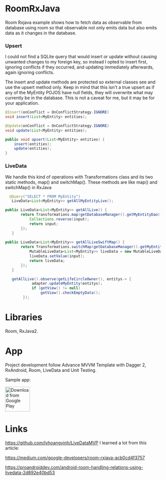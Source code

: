 # RoomRxJava
Room Rxjava example shows how to fetch data as observable from database using room so that observable not only emits data but also emits data as it changes in the database. 

### Upsert
I could not find a SQLite query that would insert or update without causing unwanted changes to my foreign key, so instead I opted to insert first, ignoring conflicts if they occurred, and updating immediately afterwards, again ignoring conflicts.

The insert and update methods are protected so external classes see and use the upsert method only. Keep in mind that this isn't a true upsert as if any of the MyEntity POJOS have null fields, they will overwrite what may currently be in the database. This is not a caveat for me, but it may be for your application.

```java
@Insert(onConflict = OnConflictStrategy.IGNORE)
void insert(List<MyEntity> entities);

@Update(onConflict = OnConflictStrategy.IGNORE)
void update(List<MyEntity> entities);
```
```java
public void upsert(List<MyEntity> entities) {
    insert(entities);
    update(entities);
}
```
### LiveData 
We handle this kind of operations with Transformations class and its two static methods, map() and switchMap(). These methods are like map() and switchMap() in RxJava

```java
  @Query("SELECT * FROM MyEntity")
   LiveData<List<MyEntity>> getAllMyEntityLive();
 ```  
 ```java
 public LiveData<List<MyEntity>> getAllLive() {
        return Transformations.map(getDatabaseManager().getMyEntityDao().getAllMyEntityLive(), input -> {
            Collections.reverse(input);
            return input;
        });
    }
    
 public LiveData<List<MyEntity>> getAllLiveSwiftMap() {
        return Transformations.switchMap(getDatabaseManager().getMyEntityDao().getAllMyEntityLive(), input -> {
            MutableLiveData<List<MyEntity>> liveData = new MutableLiveData<>();
            liveData.setValue(input);
            return liveData;
        });
    }   
```
```java
   getAllLive().observe(getLifeCircleOwner(), entitys-> {
            adapter.updateMyEntity(entitys);
            if (getView() != null)
                getView().checkEmptyData();
        });
```

# Libraries
Room, RxJava2.

# App
Project development follow Advance MVVM Template with Dagger 2, RxAndroid, Room, LiveData and Unit Testing.

Sample app:

[<img src="https://play.google.com/intl/en_us/badges/images/generic/en_badge_web_generic.png"
      alt="Download from Google Play"
      height="80">](https://play.google.com/store/apps/details?id=com.lyhoangvinh.dailydiaries)

# Links
 https://github.com/lyhoangvinh/LiveDataMVP
I learned a lot from this article:
 
 https://medium.com/google-developers/room-rxjava-acb0cd4f3757
 
 https://proandroiddev.com/android-room-handling-relations-using-livedata-2d892e40bd53
 
